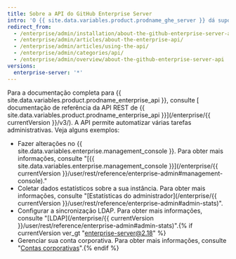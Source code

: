 ```yaml
---
title: Sobre a API do GitHub Enterprise Server
intro: 'O {{ site.data.variables.product.prodname_ghe_server }} dá suporte à mesma API avançada disponível no {{ site.data.variables.product.prodname_dotcom_the_website }} e tem seu próprio conjunto de pontos de extremidade de API.'
redirect_from:
  - /enterprise/admin/installation/about-the-github-enterprise-server-api
  - /enterprise/admin/articles/about-the-enterprise-api/
  - /enterprise/admin/articles/using-the-api/
  - /enterprise/admin/categories/api/
  - /enterprise/admin/overview/about-the-github-enterprise-server-api
versions:
  enterprise-server: '*'
---
```


Para a documentação completa para {{ site.data.variables.product.prodname_enterprise_api }}, consulte [ documentação de referência da API REST de {{ site.data.variables.product.prodname_enterprise_api }}](/enterprise/{{ currentVersion }}/v3/). A API permite automatizar várias tarefas administrativas. Veja alguns exemplos:

- Fazer alterações no {{ site.data.variables.enterprise.management_console }}. Para obter mais informações, consulte "[{{ site.data.variables.enterprise.management_console }}](/enterprise/{{ currentVersion }}/user/rest/reference/enterprise-admin#management-console)."
- Coletar dados estatísticos sobre a sua instância. Para obter mais informações, consulte "[Estatísticas do administrador](/enterprise/{{ currentVersion }}/user/rest/reference/enterprise-admin#admin-stats)".
- Configurar a sincronização LDAP. Para obter mais informações, consulte "[LDAP](/enterprise/{{ currentVersion }}/user/rest/reference/enterprise-admin#admin-stats)".{% if currentVersion ver_gt "enterprise-server@2.18" %}
- Gerenciar sua conta corporativa. Para obter mais informações, consulte "[Contas corporativas](/v4/guides/managing-enterprise-accounts)".{% endif %}
